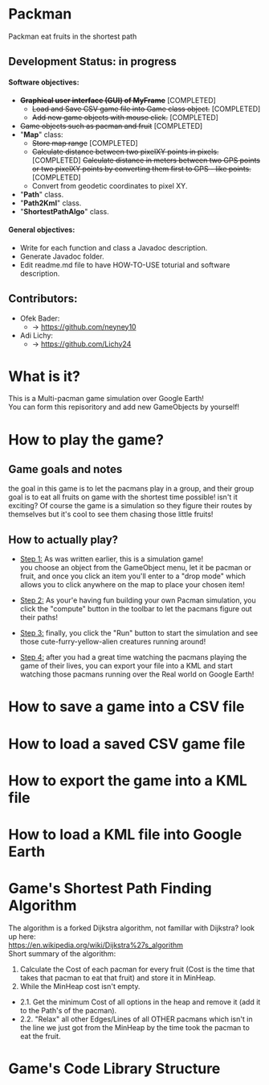 # Packman
Packman eat fruits in the shortest path

## Development Status: in progress 
#### Software objectives:
- ~~**Graphical user interface (GUI) of MyFrame**~~ [COMPLETED]
	- ~~Load and Save CSV game file into Game class object.~~ [COMPLETED]
	- ~~Add new game objects with mouse click.~~ [COMPLETED]
-  ~~Game objects such as pacman and fruit~~ [COMPLETED]
- "**Map**" class:
	- ~~Store map range~~ [COMPLETED]
	- ~~Calculate distance between two pixelXY points in pixels.~~[COMPLETED]
	 ~~Calculate distance in meters between two GPS points or two pixelXY points by converting them first to GPS - like points.~~ [COMPLETED]
	- Convert from geodetic coordinates to pixel XY.
- "**Path**" class.
- "**Path2Kml**" class.
-	"**ShortestPathAlgo**" class.

#### General objectives:
- Write for each function and class a Javadoc description.
- Generate Javadoc folder.
- Edit readme.md file to have HOW-TO-USE toturial and software description.

## Contributors:
- Ofek Bader:
	-   -> https://github.com/neyney10
- Adi Lichy:
	-   -> https://github.com/Lichy24

# What is it?
This is a Multi-pacman game simulation over Google Earth! <br>
You can form this repisoritory and add new GameObjects by yourself!

# How to play the game?
## Game goals and notes
the goal in this game is to let the pacmans play in a group, and their group goal is to eat all fruits on game with the shortest time possible! isn't it exciting?
Of course the game is a simulation so they figure their routes by themselves but it's cool to see them chasing those little fruits!

## How to actually play?
- <u>Step 1:</u> As was written earlier, this is a simulation game! <br>
you choose an object from the GameObject menu, let it be pacman or fruit, and once you click an item you'll enter to a "drop mode" which allows you to click anywhere on the map to place your chosen item!  <br>

- <u>Step 2:</u> As your'e having fun building your own Pacman simulation, you click the "compute" button in the toolbar to let the pacmans figure out their paths! <br>

- <u>Step 3:</u> finally, you click the "Run" button to start the simulation and see those cute-furry-yellow-alien creatures running around! <br>

- <u>Step 4:</u> after you had a great time watching the pacmans playing the game of their lives, you can export your file into a KML and start watching those pacmans running over the Real world on Google Earth!
# How to save a game into a CSV file
# How to load a saved CSV game file
# How to export the game into a KML file
# How to load a KML file into Google Earth
# Game's Shortest Path Finding Algorithm
The algorithm is a forked Dijkstra algorithm, not famillar with Dijkstra? look up here:<br>
https://en.wikipedia.org/wiki/Dijkstra%27s_algorithm <br>
Short summary of the algorithm: <br>
1. Calculate the Cost of each pacman for every fruit (Cost is the time that takes that pacman to eat that fruit) and store it in MinHeap.
2. While the MinHeap cost isn't empty.
- 2.1. Get the minimum Cost of all options in the heap and remove it (add it to the Path's of the pacman).
- 2.2. "Relax" all other Edges/Lines of all OTHER pacmans which isn't in the line we just got from the MinHeap by the time took the pacman to eat the fruit.


# Game's Code Library Structure


